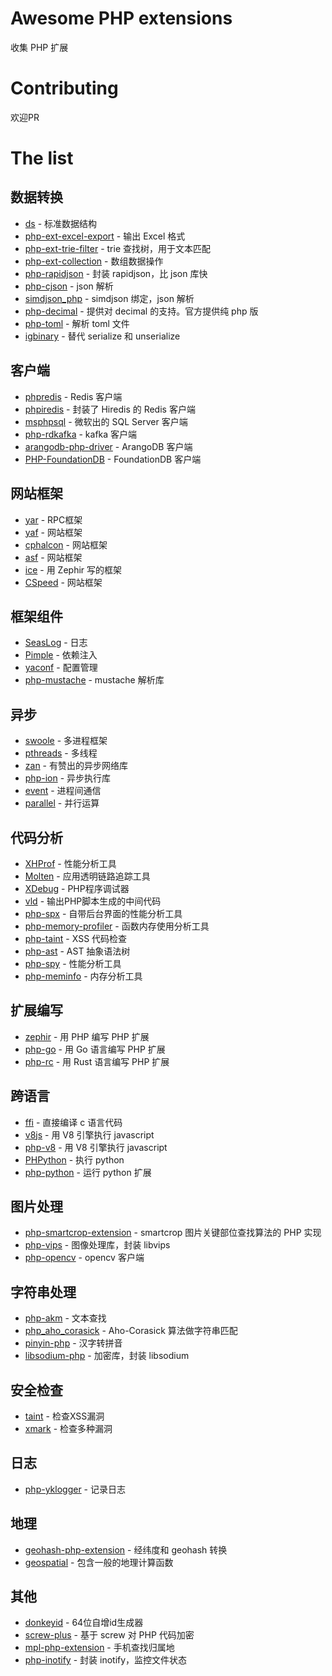 # Awesome PHP extensions
收集 PHP 扩展

# Contributing
欢迎PR

# The list
## 数据转换
- [ds](https://github.com/php-ds/extension) - 标准数据结构
- [php-ext-excel-export](https://github.com/viest/php-ext-excel-export) - 输出 Excel 格式
- [php-ext-trie-filter](https://github.com/wulijun/php-ext-trie-filter) - trie 查找树，用于文本匹配
- [php-ext-collection](https://github.com/viest/php-ext-collection) - 数组数据操作
- [php-rapidjson](https://github.com/rustjason/php-rapidjson) - 封装 rapidjson，比 json 库快
- [php-cjson](https://github.com/rryqszq4/php-cjson) - json 解析
- [simdjson_php](https://github.com/crazyxman/simdjson_php) - simdjson 绑定，json 解析
- [php-decimal](https://github.com/php-decimal/extension) - 提供对 decimal 的支持。官方提供纯 php 版
- [php-toml](https://github.com/shukean/php-toml) - 解析 toml 文件
- [igbinary](https://github.com/igbinary/igbinary) - 替代 serialize 和 unserialize

## 客户端
- [phpredis](https://github.com/phpredis/phpredis) - Redis 客户端
- [phpiredis](https://github.com/nrk/phpiredis) - 封装了 Hiredis 的 Redis 客户端
- [msphpsql](https://github.com/Microsoft/msphpsql) - 微软出的 SQL Server 客户端
- [php-rdkafka](https://github.com/arnaud-lb/php-rdkafka) - kafka 客户端
- [arangodb-php-driver](https://github.com/sandrokeil/arangodb-php-driver) - ArangoDB 客户端
- [PHP-FoundationDB](https://github.com/viest/PHP-FoundationDB) - FoundationDB 客户端

## 网站框架
- [yar](https://github.com/laruence/yar) - RPC框架
- [yaf](https://github.com/laruence/yaf) - 网站框架
- [cphalcon](https://github.com/phalcon/cphalcon) - 网站框架
- [asf](https://github.com/yulonghu/asf) - 网站框架
- [ice](https://github.com/ice) - 用 Zephir 写的框架
- [CSpeed](https://github.com/liqiongfan/cspeed) - 网站框架

## 框架组件
- [SeasLog](https://github.com/SeasX/SeasLog) - 日志
- [Pimple](https://github.com/silexphp/Pimple) - 依赖注入
- [yaconf](https://github.com/laruence/yaconf) - 配置管理
- [php-mustache](https://github.com/jbboehr/php-mustache) - mustache 解析库

## 异步
- [swoole](https://github.com/swoole/swoole-src) - 多进程框架
- [pthreads](https://github.com/krakjoe/pthreads) - 多线程
- [zan](https://github.com/youzan/zan) - 有赞出的异步网络库
- [php-ion](https://github.com/php-ion/php-ion) - 异步执行库
- [event](https://bitbucket.org/osmanov/pecl-event) - 进程间通信
- [parallel](https://github.com/krakjoe/parallel) - 并行运算

## 代码分析
- [XHProf](https://github.com/phacility/xhprof) - 性能分析工具
- [Molten](https://github.com/chuan-yun/Molten) - 应用透明链路追踪工具
- [XDebug](https://xdebug.org/) - PHP程序调试器
- [vld](https://github.com/derickr/vld) - 输出PHP脚本生成的中间代码
- [php-spx](https://github.com/NoiseByNorthwest/php-spx) - 自带后台界面的性能分析工具
- [php-memory-profiler](https://github.com/arnaud-lb/php-memory-profiler) - 函数内存使用分析工具
- [php-taint](https://github.com/laruence/taint) - XSS 代码检查
- [php-ast](https://github.com/nikic/php-ast) - AST 抽象语法树
- [php-spy](https://github.com/adsr/phpspy) - 性能分析工具
- [php-meminfo](https://github.com/BitOne/php-meminfo) - 内存分析工具

## 扩展编写
- [zephir](https://github.com/phalcon/zephir) - 用 PHP 编写 PHP 扩展
- [php-go](https://github.com/kitech/php-go) - 用 Go 语言编写 PHP 扩展
- [php-rc](https://github.com/rethinkphp/php-rs) - 用 Rust 语言编写 PHP 扩展

## 跨语言
- [ffi](https://github.com/dstogov/php-ffi) - 直接编译 c 语言代码
- [v8js](https://github.com/phpv8/v8js) - 用 V8 引擎执行 javascript
- [php-v8](https://github.com/phpv8/php-v8) - 用 V8 引擎执行 javascript
- [PHPython](https://github.com/bullsoft/PHPython) - 执行 python
- [php-python](https://github.com/jparise/php-python) - 运行 python 扩展

## 图片处理
- [php-smartcrop-extension](https://github.com/xymak/php-smartcrop-extension) - smartcrop 图片关键部位查找算法的 PHP 实现
- [php-vips](https://github.com/jcupitt/php-vips) - 图像处理库，封装 libvips
- [php-opencv](https://github.com/hihozhou/php-opencv) - opencv 客户端

## 字符串处理
- [php-akm](https://github.com/imaben/php-akm) - 文本查找
- [php_aho_corasick](https://github.com/ph4r05/php_aho_corasick) - Aho-Corasick 算法做字符串匹配
- [pinyin-php](https://github.com/duguying/pinyin-php) - 汉字转拼音
- [libsodium-php](https://github.com/jedisct1/libsodium-php) - 加密库，封装 libsodium

## 安全检查
- [taint](https://github.com/laruence/taint) - 检查XSS漏洞
- [xmark](https://github.com/fate0/xmark) - 检查多种漏洞

## 日志
- [php-yklogger](https://github.com/shukean/php-yklogger) - 记录日志

## 地理
- [geohash-php-extension](https://github.com/taogogo/geohash-php-extention) - 经纬度和 geohash 转换
- [geospatial](https://github.com/php-geospatial/geospatial) - 包含一般的地理计算函数

## 其他
- [donkeyid](https://github.com/osgochina/donkeyid) - 64位自增id生成器
- [screw-plus](https://github.com/del-xiong/screw-plus) - 基于 screw 对 PHP 代码加密
- [mpl-php-extension](https://github.com/taogogo/mpl-php-extension) - 手机查找归属地
- [php-inotify](https://github.com/arnaud-lb/php-inotify) - 封装 inotify，监控文件状态
